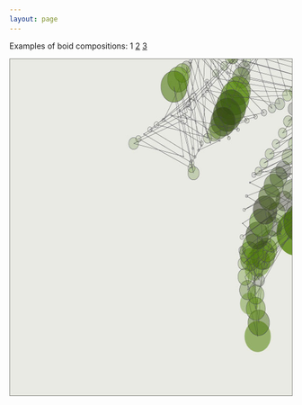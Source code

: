 ```yaml
---
layout: page
---
```

<p>Examples of boid compositions:
1 <a href="Boids(2)">2</a> <a href="Boids(3)">3</a></p>

<p><span class="media"><img src="/static/media/boids1.jpg" width="600" height="600" alt="" /></span>
</p>
